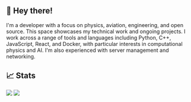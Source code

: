 ## 👋 Hey there!
I'm a developer with a focus on physics, aviation, engineering, and open source. This space showcases my technical work and ongoing projects. I work across a range of tools and languages including Python, C++, JavaScript, React, and Docker, with particular interests in computational physics and AI. I'm also experienced with server management and networking.

## 📈 Stats
![](https://github-readme-stats.vercel.app/api/top-langs/?username=mightykatun&layout=compact&theme=city_lights)
![](https://github-readme-stats.vercel.app/api?username=mightykatun&show_icons=true&theme=city_lights)
